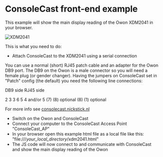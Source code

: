 ConsoleCast front-end example
=======================

This example will show the main display reading of the Owon XDM2041 in your browser.

![XDM2041](https://consolecast.nickstick.nl/assets/img/owon.png)

This is what you need to do:

- Attach ConsoleCast to the XDM2041 using a serial connection

You can use a normal (short) RJ45 patch cable and an adapter for the Owon DB9 port. The DB9 on the Owon is a male connector so you will need a female plug (or gender changer). Having the jumpers on ConsoleCast set in "Patch" config (the default) you need the following line connections:

DB9 side                RJ45 side

2                       3
3                       6
5                       4 and/or 5
(7)                     (8) optional
(8)                     (1) optional

For more info see [consolecast.nickstick.nl](https://consolecast.nickstick.nl)

- Switch on the Owon and ConsoleCast
- Connect your computer to the ConsoleCast Access Point "ConsoleCast_AP"
- In your browser open this example html file as a local file like this: "file:///_your_local_directory_/xdm2041.html"
- The JS code will now connect to and communicate with ConsoleCast and show the main display reading of the Owon
